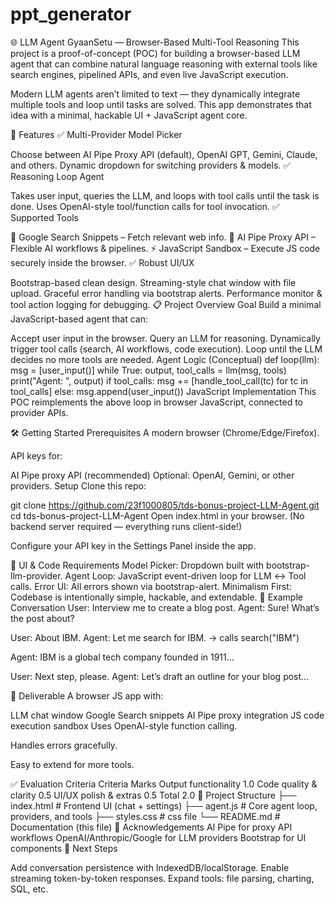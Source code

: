 # ppt_generator
🌐 LLM Agent GyaanSetu — Browser-Based Multi-Tool Reasoning
This project is a proof-of-concept (POC) for building a browser-based LLM agent that can combine natural language reasoning with external tools like search engines, pipelined APIs, and even live JavaScript execution.

Modern LLM agents aren’t limited to text — they dynamically integrate multiple tools and loop until tasks are solved. This app demonstrates that idea with a minimal, hackable UI + JavaScript agent core.

🚀 Features
✅ Multi-Provider Model Picker

Choose between AI Pipe Proxy API (default), OpenAI GPT, Gemini, Claude, and others.
Dynamic dropdown for switching providers & models.
✅ Reasoning Loop Agent

Takes user input, queries the LLM, and loops with tool calls until the task is done.
Uses OpenAI-style tool/function calls for tool invocation.
✅ Supported Tools

🔎 Google Search Snippets – Fetch relevant web info.
🔗 AI Pipe Proxy API – Flexible AI workflows & pipelines.
⚡ JavaScript Sandbox – Execute JS code securely inside the browser.
✅ Robust UI/UX

Bootstrap-based clean design.
Streaming-style chat window with file upload.
Graceful error handling via bootstrap alerts.
Performance monitor & tool action logging for debugging.
📋 Project Overview
Goal
Build a minimal JavaScript-based agent that can:

Accept user input in the browser.
Query an LLM for reasoning.
Dynamically trigger tool calls (search, AI workflows, code execution).
Loop until the LLM decides no more tools are needed.
Agent Logic (Conceptual)
def loop(llm):
    msg = [user_input()]
    while True:
        output, tool_calls = llm(msg, tools)
        print("Agent: ", output)
        if tool_calls:
            msg += [handle_tool_call(tc) for tc in tool_calls]
        else:
            msg.append(user_input())
JavaScript Implementation
This POC reimplements the above loop in browser JavaScript, connected to provider APIs.

🛠️ Getting Started
Prerequisites
A modern browser (Chrome/Edge/Firefox).

API keys for:

AI Pipe proxy API (recommended)
Optional: OpenAI, Gemini, or other providers.
Setup
Clone this repo:

git clone https://github.com/23f1000805/tds-bonus-project-LLM-Agent.git
cd tds-bonus-project-LLM-Agent
Open index.html in your browser. (No backend server required — everything runs client-side!)

Configure your API key in the Settings Panel inside the app.

🎨 UI & Code Requirements
Model Picker: Dropdown built with bootstrap-llm-provider.
Agent Loop: JavaScript event-driven loop for LLM ↔ Tool calls.
Error UI: All errors shown via bootstrap-alert.
Minimalism First: Codebase is intentionally simple, hackable, and extendable.
📖 Example Conversation
User: Interview me to create a blog post. Agent: Sure! What’s the post about?

User: About IBM. Agent: Let me search for IBM. → calls search("IBM")

Agent: IBM is a global tech company founded in 1911...

User: Next step, please. Agent: Let’s draft an outline for your blog post...

🧪 Deliverable
A browser JS app with:

LLM chat window
Google Search snippets
AI Pipe proxy integration
JS code execution sandbox
Uses OpenAI-style function calling.

Handles errors gracefully.

Easy to extend for more tools.

✅ Evaluation Criteria
Criteria	Marks
Output functionality	1.0
Code quality & clarity	0.5
UI/UX polish & extras	0.5
Total	2.0
📂 Project Structure
├── index.html   # Frontend UI (chat + settings)
├── agent.js     # Core agent loop, providers, and tools
├── styles.css     # css file
└── README.md    # Documentation (this file)
🙌 Acknowledgements
AI Pipe for proxy API workflows
OpenAI/Anthropic/Google for LLM providers
Bootstrap for UI components
🔮 Next Steps

Add conversation persistence with IndexedDB/localStorage.
Enable streaming token-by-token responses.
Expand tools: file parsing, charting, SQL, etc.
